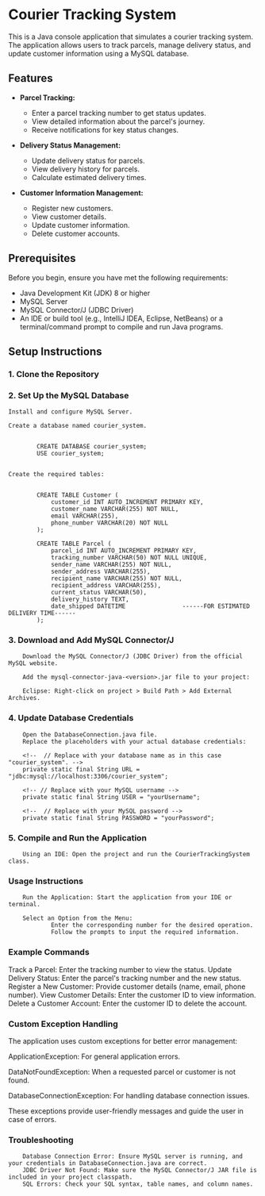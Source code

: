 # Courier Tracking System

This is a Java console application that simulates a courier tracking system. The application allows users to track parcels, manage delivery status, and update customer information using a MySQL database.

## Features

- **Parcel Tracking:**

  - Enter a parcel tracking number to get status updates.
  - View detailed information about the parcel's journey.
  - Receive notifications for key status changes.

- **Delivery Status Management:**

  - Update delivery status for parcels.
  - View delivery history for parcels.
  - Calculate estimated delivery times.

- **Customer Information Management:**
  - Register new customers.
  - View customer details.
  - Update customer information.
  - Delete customer accounts.

## Prerequisites

Before you begin, ensure you have met the following requirements:

- Java Development Kit (JDK) 8 or higher
- MySQL Server
- MySQL Connector/J (JDBC Driver)
- An IDE or build tool (e.g., IntelliJ IDEA, Eclipse, NetBeans) or a terminal/command prompt to compile and run Java programs.

## Setup Instructions

### 1. Clone the Repository

### 2. Set Up the MySQL Database

    Install and configure MySQL Server.

    Create a database named courier_system.


            CREATE DATABASE courier_system;
            USE courier_system;


    Create the required tables:


            CREATE TABLE Customer (
                customer_id INT AUTO_INCREMENT PRIMARY KEY,
                customer_name VARCHAR(255) NOT NULL,
                email VARCHAR(255),
                phone_number VARCHAR(20) NOT NULL
            );

            CREATE TABLE Parcel (
                parcel_id INT AUTO_INCREMENT PRIMARY KEY,
                tracking_number VARCHAR(50) NOT NULL UNIQUE,
                sender_name VARCHAR(255) NOT NULL,
                sender_address VARCHAR(255),
                recipient_name VARCHAR(255) NOT NULL,
                recipient_address VARCHAR(255),
                current_status VARCHAR(50),
                delivery_history TEXT,
                date_shipped DATETIME                ------FOR ESTIMATED DELIVERY TIME------
            );

### 3. Download and Add MySQL Connector/J

        Download the MySQL Connector/J (JDBC Driver) from the official MySQL website.

        Add the mysql-connector-java-<version>.jar file to your project:

        Eclipse: Right-click on project > Build Path > Add External Archives.

### 4. Update Database Credentials

        Open the DatabaseConnection.java file.
        Replace the placeholders with your actual database credentials:

        <!--  // Replace with your database name as in this case "courier_system". -->
        private static final String URL = "jdbc:mysql://localhost:3306/courier_system";

        <!-- // Replace with your MySQL username -->
        private static final String USER = "yourUsername";

        <!--  // Replace with your MySQL password -->
        private static final String PASSWORD = "yourPassword";


### 5. Compile and Run the Application

        Using an IDE: Open the project and run the CourierTrackingSystem class.

### Usage Instructions

        Run the Application: Start the application from your IDE or terminal.

        Select an Option from the Menu:
                Enter the corresponding number for the desired operation.
                Follow the prompts to input the required information.

### Example Commands
Track a Parcel: Enter the tracking number to view the status.
Update Delivery Status: Enter the parcel's tracking number and the new status.
Register a New Customer: Provide customer details (name, email, phone number).
View Customer Details: Enter the customer ID to view information.
Delete a Customer Account: Enter the customer ID to delete the account.

### Custom Exception Handling
The application uses custom exceptions for better error management:

 ApplicationException: For general application errors.
 
 DataNotFoundException: When a requested parcel or customer is not found.
 
 DatabaseConnectionException: For handling database connection issues.
 
 These exceptions provide user-friendly messages and guide the user in case of errors.

### Troubleshooting

        Database Connection Error: Ensure MySQL server is running, and your credentials in DatabaseConnection.java are correct.
        JDBC Driver Not Found: Make sure the MySQL Connector/J JAR file is included in your project classpath.
        SQL Errors: Check your SQL syntax, table names, and column names.
